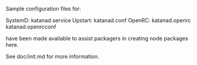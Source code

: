 Sample configuration files for:

SystemD: katanad.service
Upstart: katanad.conf
OpenRC:  katanad.openrc
         katanad.openrcconf

have been made available to assist packagers in creating node packages here.

See doc/init.md for more information.
